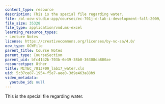 ```yaml
---
content_type: resource
description: This is the special file regarding water.
file: /ol-ocw-studio-app/courses/ec-701j-d-lab-i-development-fall-2009/5c37ce871954f5e7aee03d9e463a88b9_MITEC_701JF09_lab17_water.xls
file_size: 35328
file_type: application/vnd.ms-excel
learning_resource_types:
- Lecture Notes
license: https://creativecommons.org/licenses/by-nc-sa/4.0/
ocw_type: OCWFile
parent_title: Course Notes
parent_type: CourseSection
parent_uid: bfc4142b-703b-6e39-38b0-36308da800ae
resourcetype: Other
title: MITEC_701JF09_lab17_water.xls
uid: 5c37ce87-1954-f5e7-aee0-3d9e463a88b9
video_metadata:
  youtube_id: null
---
```

This is the special file regarding water.